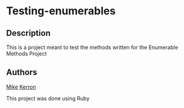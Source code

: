 # Testing-enumerables

## Description

This is a project meant to test the methods written for the Enumerable Methods Project

## Authors

[Mike](https://github.com/MarvellousUbani) 
[Kerron](https://github.com/KerronKing)

This project was done using Ruby